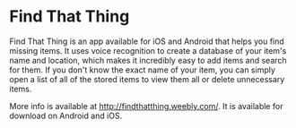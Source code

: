 # Find That Thing

Find That Thing is an app available for iOS and Android that helps you find missing items. It uses voice recognition to create a database of your item's name and location, which makes it incredibly easy to add items and search for them. If you don't know the exact name of your item, you can simply open a list of all of the stored items to view them all or delete unnecessary items.

More info is available at http://findthatthing.weebly.com/. It is available for download on Android and iOS.
